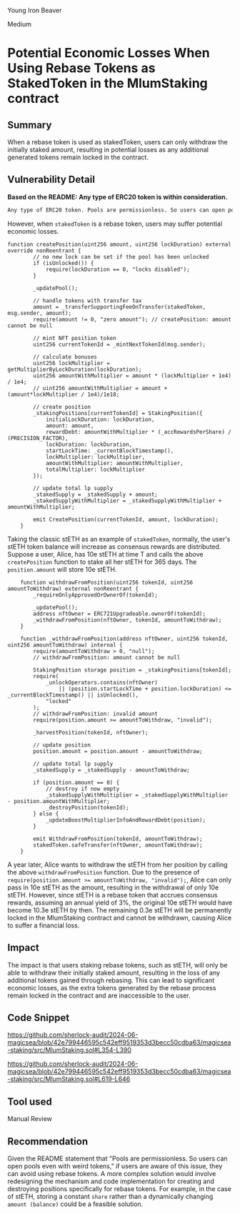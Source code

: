 Young Iron Beaver

Medium

# Potential Economic Losses When Using Rebase Tokens as StakedToken in the MlumStaking contract

## Summary
When a rebase token is used as stakedToken, users can only withdraw the initially staked amount, resulting in potential losses as any additional generated tokens remain locked in the contract.

## Vulnerability Detail

**Based on the README: Any type of ERC20 token is within consideration.**

```md
Any type of ERC20 token. Pools are permissionless. So users can open pools even with weird tokens. Issues regarding any weird token will be valid if they have Med/High impact.
```

However, when `stakedToken` is a rebase token, users may suffer potential economic losses.

```solidity
function createPosition(uint256 amount, uint256 lockDuration) external override nonReentrant {
        // no new lock can be set if the pool has been unlocked
        if (isUnlocked()) {
            require(lockDuration == 0, "locks disabled");
        }

        _updatePool();

        // handle tokens with transfer tax
        amount = _transferSupportingFeeOnTransfer(stakedToken, msg.sender, amount);
        require(amount != 0, "zero amount"); // createPosition: amount cannot be null

        // mint NFT position token
        uint256 currentTokenId = _mintNextTokenId(msg.sender);

        // calculate bonuses
        uint256 lockMultiplier = getMultiplierByLockDuration(lockDuration);
        uint256 amountWithMultiplier = amount * (lockMultiplier + 1e4) / 1e4;
        // uint256 amountWithMultiplier = amount + (amount*lockMultiplier / 1e4)/1e18;

        // create position
        _stakingPositions[currentTokenId] = StakingPosition({
            initialLockDuration: lockDuration,
            amount: amount,
            rewardDebt: amountWithMultiplier * (_accRewardsPerShare) / (PRECISION_FACTOR),
            lockDuration: lockDuration,
            startLockTime: _currentBlockTimestamp(),
            lockMultiplier: lockMultiplier,
            amountWithMultiplier: amountWithMultiplier,
            totalMultiplier: lockMultiplier
        });

        // update total lp supply
        _stakedSupply = _stakedSupply + amount;
        _stakedSupplyWithMultiplier = _stakedSupplyWithMultiplier + amountWithMultiplier;

        emit CreatePosition(currentTokenId, amount, lockDuration);
    }
```

Taking the classic stETH as an example of `stakedToken`, normally, the user's stETH token balance will increase as consensus rewards are distributed. Suppose a user, Alice, has 10e stETH at time T and calls the above `createPosition` function to stake all her stETH for 365 days. The `position.amount` will store 10e stETH.

```solidity
    function withdrawFromPosition(uint256 tokenId, uint256 amountToWithdraw) external nonReentrant {
        _requireOnlyApprovedOrOwnerOf(tokenId);

        _updatePool();
        address nftOwner = ERC721Upgradeable.ownerOf(tokenId);
        _withdrawFromPosition(nftOwner, tokenId, amountToWithdraw);
    }

    function _withdrawFromPosition(address nftOwner, uint256 tokenId, uint256 amountToWithdraw) internal {
        require(amountToWithdraw > 0, "null");
        // withdrawFromPosition: amount cannot be null

        StakingPosition storage position = _stakingPositions[tokenId];
        require(
            _unlockOperators.contains(nftOwner)
                || (position.startLockTime + position.lockDuration) <= _currentBlockTimestamp() || isUnlocked(),
            "locked"
        );
        // withdrawFromPosition: invalid amount
        require(position.amount >= amountToWithdraw, "invalid");

        _harvestPosition(tokenId, nftOwner);

        // update position
        position.amount = position.amount - amountToWithdraw;

        // update total lp supply
        _stakedSupply = _stakedSupply - amountToWithdraw;

        if (position.amount == 0) {
            // destroy if now empty
            _stakedSupplyWithMultiplier = _stakedSupplyWithMultiplier - position.amountWithMultiplier;
            _destroyPosition(tokenId);
        } else {
            _updateBoostMultiplierInfoAndRewardDebt(position);
        }

        emit WithdrawFromPosition(tokenId, amountToWithdraw);
        stakedToken.safeTransfer(nftOwner, amountToWithdraw);
    }
```

A year later, Alice wants to withdraw the stETH from her position by calling the above `withdrawFromPosition` function. Due to the presence of `require(position.amount >= amountToWithdraw, "invalid");`, Alice can only pass in 10e stETH as the amount, resulting in the withdrawal of only 10e stETH. However, since stETH is a rebase token that accrues consensus rewards, assuming an annual yield of 3%, the original 10e stETH would have become 10.3e stETH by then. The remaining 0.3e stETH will be permanently locked in the MlumStaking contract and cannot be withdrawn, causing Alice to suffer a financial loss.

## Impact
The impact is that users staking rebase tokens, such as stETH, will only be able to withdraw their initially staked amount, resulting in the loss of any additional tokens gained through rebasing. This can lead to significant economic losses, as the extra tokens generated by the rebase process remain locked in the contract and are inaccessible to the user.

## Code Snippet
https://github.com/sherlock-audit/2024-06-magicsea/blob/42e799446595c542eff9519353d3becc50cdba63/magicsea-staking/src/MlumStaking.sol#L354-L390

https://github.com/sherlock-audit/2024-06-magicsea/blob/42e799446595c542eff9519353d3becc50cdba63/magicsea-staking/src/MlumStaking.sol#L619-L646

## Tool used

Manual Review

## Recommendation

Given the README statement that "Pools are permissionless. So users can open pools even with weird tokens," if users are aware of this issue, they can avoid using rebase tokens. A more complex solution would involve redesigning the mechanism and code implementation for creating and destroying positions specifically for rebase tokens. For example, in the case of stETH, storing a constant `share` rather than a dynamically changing `amount (balance)` could be a feasible solution.